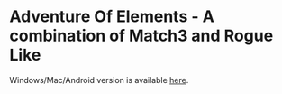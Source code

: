 # Adventure Of Elements - A combination of Match3 and Rogue Like

Windows/Mac/Android version is available [here](https://drive.google.com/drive/folders/1GqsQ0basZtx8MZSkRrTKmfXwOuRPPD_3?usp=sharing).
